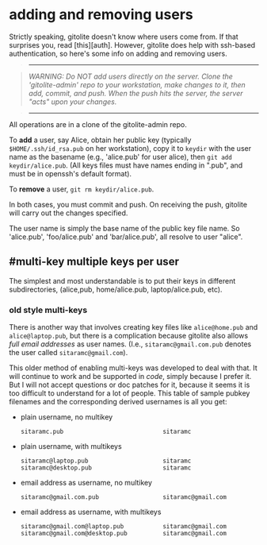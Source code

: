 # adding and removing users

Strictly speaking, gitolite doesn't know where users come from.  If that
surprises you, read [this][auth].  However, gitolite does help with ssh-based
authentication, so here's some info on adding and removing users.

>   ----

>   *WARNING: Do NOT add users directly on the server.  Clone the
>   'gitolite-admin' repo to your workstation, make changes to it, then add,
>   commit, and push.  When the push hits the server, the server "acts" upon
>   your changes.*

>   ----

All operations are in a clone of the gitolite-admin repo.

To **add** a user, say Alice, obtain her public key (typically
`$HOME/.ssh/id_rsa.pub` on her workstation), copy it to `keydir` with the user
name as the basename (e.g., 'alice.pub' for user alice), then `git add
keydir/alice.pub`.  (All keys files must have names ending in ".pub", and must
be in openssh's default format).

To **remove** a user, `git rm keydir/alice.pub`.

In both cases, you must commit and push.  On receiving the push, gitolite will
carry out the changes specified.

The user name is simply the base name of the public key file name.  So
'alice.pub', 'foo/alice.pub' and 'bar/alice.pub', all resolve to user "alice".

## #multi-key multiple keys per user

The simplest and most understandable is to put their keys in different
subdirectories, (alice,pub, home/alice.pub, laptop/alice.pub, etc).

### old style multi-keys

There is another way that involves creating key files like `alice@home.pub`
and `alice@laptop.pub`, but there is a complication because gitolite also
allows *full email addresses* as user names.  (I.e., `sitaramc@gmail.com.pub`
denotes the user called `sitaramc@gmail.com`).

This older method of enabling multi-keys was developed to deal with that.  It
will continue to work and be supported in *code*, simply because I prefer it.
But I will not accept questions or doc patches for it, because it seems it is
too difficult to understand for a lot of people.  This table of sample pubkey
filenames and the corresponding derived usernames is all you get:

  * plain username, no multikey

        sitaramc.pub                            sitaramc

  * plain username, with multikeys

        sitaramc@laptop.pub                     sitaramc
        sitaramc@desktop.pub                    sitaramc

  * email address as username, no multikey

        sitaramc@gmail.com.pub                  sitaramc@gmail.com

  * email address as username, with multikeys

        sitaramc@gmail.com@laptop.pub           sitaramc@gmail.com
        sitaramc@gmail.com@desktop.pub          sitaramc@gmail.com

